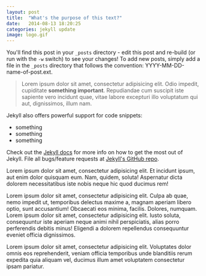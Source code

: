 ```yaml
---
layout: post
title:  "What's the purpose of this text?"
date:   2014-08-13 18:20:25
categories: jekyll update
image: logo.gif
---
```


You'll find this post in your `_posts` directory - edit this post and re-build (or run with the `-w` switch) to see your changes!
To add new posts, simply add a file in the `_posts` directory that follows the convention: YYYY-MM-DD-name-of-post.ext.

> Lorem ipsum dolor sit amet, consectetur adipisicing elit. Odio impedit, cupiditate __something important__. Repudiandae cum suscipit iste sapiente vero incidunt quae, vitae labore excepturi illo voluptatum qui aut, dignissimos, illum nam.

Jekyll also offers powerful support for code snippets:

- something
- something
- something

Check out the [Jekyll docs][jekyll] for more info on how to get the most out of Jekyll. File all bugs/feature requests at [Jekyll's GitHub repo][jekyll-gh].

Lorem ipsum dolor sit amet, consectetur adipisicing elit. Et incidunt ipsum, aut enim dolor quisquam eum. Nam, quidem, soluta! Aspernatur dicta dolorem necessitatibus iste nobis neque hic quod ducimus rem!

Lorem ipsum dolor sit amet, consectetur adipisicing elit. Culpa ab quae, nemo impedit ut, temporibus delectus maxime a, magnam aperiam libero optio, sunt accusantium! Obcaecati eos minima, facilis. Dolores, numquam. Lorem ipsum dolor sit amet, consectetur adipisicing elit. Iusto soluta, consequuntur iste aperiam neque animi nihil perspiciatis, alias porro perferendis debitis minus! Eligendi a dolorem repellendus consequuntur eveniet officia dignissimos.

Lorem ipsum dolor sit amet, consectetur adipisicing elit. Voluptates dolor omnis eos reprehenderit, veniam officia temporibus unde blanditiis rerum expedita quia aliquam vel, ducimus illum amet voluptatem consectetur ipsam pariatur.

[jekyll-gh]: https://github.com/mojombo/jekyll
[jekyll]:    http://jekyllrb.com
